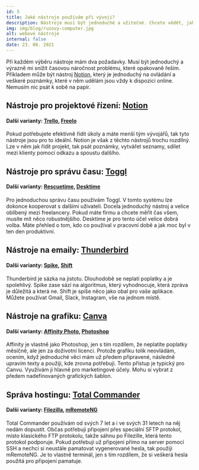 ```yaml
---
id: 5
title: Jaké nástroje používám při vývoji?
description: Nástroje musí být jednoduché a užitečné. Chcete vědět, jaké nástroje vám usnadní práci?
img: img/blog/ruzovy-computer.jpg
alt: webové nástroje
internal: false
date: 23. 08. 2021
---
```



Při každém výběru nástroje mám dva požadavky. Musí být jednoduchý a výrazně mi snížit časovou náročnost problému, které opakovaně řeším. Příkladem může být nástroj [Notion](https://www.notion.so/), který je jednoduchý na ovládání a veškeré poznámky, které v něm udělám jsou vždy k dispozici online. Nemusím nic psát k sobě na papír. 


## Nástroje pro projektové řízení: [Notion](https://www.notion.so/)
#### Další varianty: [Trello](https://www.trelo.com.com/), [Freelo](https://www.freelo.cz/) 
Pokud potřebujete efektivně řídit úkoly a máte menší tým vývojářů, tak tyto nástroje jsou pro to ideální. Notion je však z těchto nástrojů trochu rozdílný. Lze v něm jak řídit projekt, tak psát poznámky, vytvářet seznamy, sdílet mezi klienty pomocí odkazu a spoustu dalšího.

## Nástroje pro správu času: [Toggl](https://www.toggl.com) 
#### Další varianty: [Rescuetime](https://www.rescuetime.com/), [Desktime](https://desktime.com/)
Pro jednoduchou správu času používám Toggl. V tomto systému lze dokonce kooperovat s dalšími uživateli. Docela jednoduchý nástroj a velice oblíbený mezi freelancery. Pokud máte firmu a chcete měřit čas všem, musíte mít něco robustnějšího. Desktime je pro tento účel velice dobrá volba. Máte přehled o tom, kdo co používal v pracovní době a jak moc byl v ten den produktivní.

## Nástroje na emaily: [Thunderbird](https://www.thunderbird.net/cs/) 
#### Další varianty: [Spike](https://www.spikenow.com/), [Shift](https://tryshift.com/)
Thunderbird je sázka na jistotu. Dlouhodobě se neplatí poplatky a je spolehlivý. Spike zase sází na algoritmus, který vyhodnocuje, která zpráva je důležitá a která ne. Shift je spíše něco jako obal pro vaše aplikace. Můžete používat Gmail, Slack, Instagram, vše na jednom místě.


## Nástroje na grafiku: [Canva](https://www.canva.com/)
#### Další varianty: [Affinity Photo](https://affinity.serif.com/en-gb/), [Photoshop](https://www.adobe.com/cz/products/photoshop.html)
Affinity je vlastně jako Photoshop, jen s tím rozdílem, že neplatíte poplatky měsíčně, ale jen za doživotní licenci. Protože grafiku tolik neovládám, ocením, když jednoduché věci mám už předem připravené, následně upravím texty a použiji, kde zrovna potřebuji. Tento přístup je typický pro Canvu. Využívám ji hlavně pro marketingové účely. Mohu si vybrat z předem nadefinovaných grafických šablon. 

## Správa hostingu: [Total Commander](https://www.ghisler.com/)
#### Další varianty: [Filezilla](https://filezilla-project.org/), [mRemoteNG](https://mremoteng.org/)
 Total Commander používám od svých 7 let a i ve svých 31 letech na něj nedám dopustit. Občas potřebuji připojení přes speciální SFTP protokol, místo klasického FTP protokolu, takže sáhnu po Filezille, která tento protokol podporuje. Pokud potřebuji už připojení přímo na server pomocí SSH a nechci si neustále pamatovat vygenerované hesla, tak použiji mRemoteNG. Je to vlastně terminál, jen s tím rozdílem, že si veškerá hesla použitá pro připojení pamatuje.
